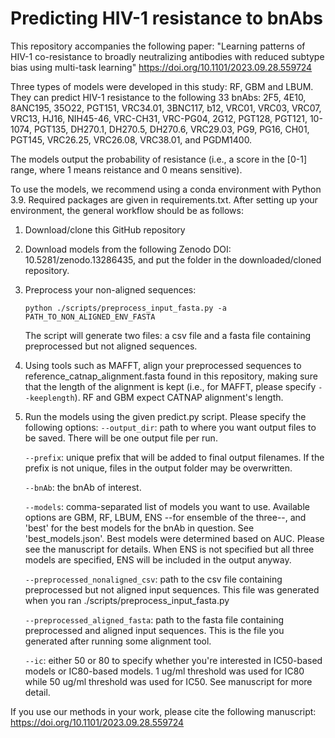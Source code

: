 # Predicting HIV-1 resistance to bnAbs

This repository accompanies the following paper: "Learning patterns of HIV-1 co-resistance to broadly neutralizing antibodies with reduced subtype bias using multi-task learning" 
https://doi.org/10.1101/2023.09.28.559724

Three types of models were developed in this study: RF, GBM and LBUM. They can predict HIV-1 resistance to the following 33 bnAbs: 2F5, 4E10, 8ANC195, 35O22, PGT151, VRC34.01, 3BNC117, b12, VRC01, VRC03, VRC07, VRC13, HJ16, NIH45-46, VRC-CH31, VRC-PG04, 2G12, PGT128, PGT121, 10-1074, PGT135, DH270.1, DH270.5, DH270.6, VRC29.03, PG9, PG16, CH01, PGT145, VRC26.25, VRC26.08, VRC38.01, and PGDM1400.

The models output the probability of resistance (i.e., a score in the \[0-1\] range, where 1 means reistance and 0 means sensitive). 

To use the models, we recommend using a conda environment with Python 3.9. Required packages are given in requirements.txt. After setting up your environment, the general workflow should be as follows:
  
1. Download/clone this GitHub repository

2. Download models from the following Zenodo DOI: 10.5281/zenodo.13286435, and put the folder in the downloaded/cloned repository.

3. Preprocess your non-aligned sequences:
     ```shellscript
     python ./scripts/preprocess_input_fasta.py -a PATH_TO_NON_ALIGNED_ENV_FASTA
     ```
     The script will generate two files: a csv file and a fasta file containing preprocessed but not aligned sequences.

4. Using tools such as MAFFT, align your preprocessed sequences to reference_catnap_alignment.fasta found in this repository, making sure that the length of the alignment is kept (i.e., for MAFFT, please specify ```--keeplength```). RF and GBM expect CATNAP alignment's length.

5. Run the models using the given predict.py script. Please specify the following options:
     ```--output_dir```: path to where you want output files to be saved. There will be one output file per run.
   
     ```--prefix```: unique prefix that will be added to final output filenames. If the prefix is not unique, files in the output folder may be overwritten.
   
     ```--bnAb```: the bnAb of interest.
   
     ```--models```: comma-separated list of models you want to use. Available options are GBM, RF, LBUM, ENS --for ensemble of the three--, and 'best' for the best models for the bnAb in question. See 'best_models.json'. Best models were determined based on AUC. Please see the manuscript for details. When ENS is not specified but all three models are specified, ENS will be included in the output anyway.
   
     ```--preprocessed_nonaligned_csv```: path to the csv file containing preprocessed but not aligned input sequences. This file was generated when you ran ./scripts/preprocess_input_fasta.py
   
     ```--preprocessed_aligned_fasta```: path to the fasta file containing preprocessed and aligned input sequences. This is the file you generated after running some alignment tool.
   
     ```--ic```: either 50 or 80 to specify whether you're interested in IC50-based models or IC80-based models. 1 ug/ml threshold was used for IC80 while 50 ug/ml threshold was used for IC50. See manuscript for more detail.
     
If you use our methods in your work, please cite the following manuscript: https://doi.org/10.1101/2023.09.28.559724

